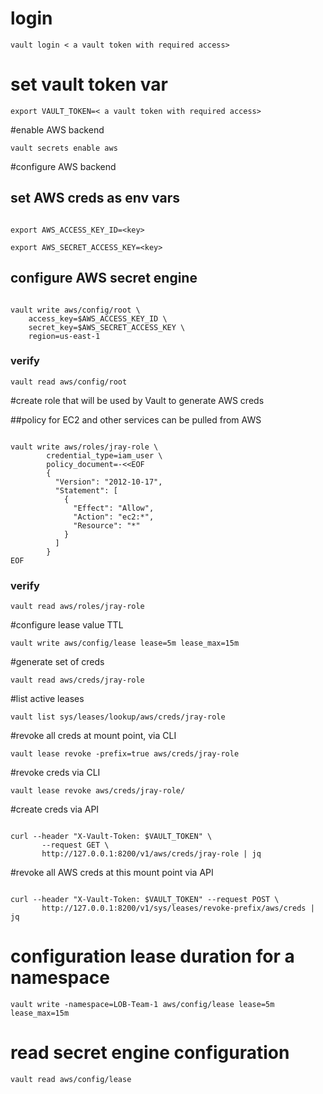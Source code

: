 # login

`vault login < a vault token with required access>`

# set vault token var

`export VAULT_TOKEN=< a vault token with required access>`

#enable AWS backend

`vault secrets enable aws`

#configure AWS backend

## set AWS creds as env vars

```

export AWS_ACCESS_KEY_ID=<key>

export AWS_SECRET_ACCESS_KEY=<key>

```

## configure AWS secret engine

```

vault write aws/config/root \
    access_key=$AWS_ACCESS_KEY_ID \
    secret_key=$AWS_SECRET_ACCESS_KEY \
    region=us-east-1

```

### verify

`vault read aws/config/root`

#create role that will be used by Vault to generate AWS creds

##policy for EC2 and other services can be pulled from AWS

```

vault write aws/roles/jray-role \
        credential_type=iam_user \
        policy_document=-<<EOF
        {
          "Version": "2012-10-17",
          "Statement": [
            {
              "Effect": "Allow",
              "Action": "ec2:*",
              "Resource": "*"
            }
          ]
        }
EOF

```

### verify

`vault read aws/roles/jray-role`

#configure lease value TTL

`vault write aws/config/lease lease=5m lease_max=15m`

#generate set of creds

`vault read aws/creds/jray-role`

#list active leases

`vault list sys/leases/lookup/aws/creds/jray-role`

#revoke all creds at mount point, via CLI

`vault lease revoke -prefix=true aws/creds/jray-role`

#revoke creds via CLI

`vault lease revoke aws/creds/jray-role/`

#create creds via API

```

curl --header "X-Vault-Token: $VAULT_TOKEN" \
       --request GET \
       http://127.0.0.1:8200/v1/aws/creds/jray-role | jq

```

#revoke all AWS creds at this mount point via API

```

curl --header "X-Vault-Token: $VAULT_TOKEN" --request POST \
       http://127.0.0.1:8200/v1/sys/leases/revoke-prefix/aws/creds | jq

```

# configuration lease duration for a namespace

`vault write -namespace=LOB-Team-1 aws/config/lease lease=5m lease_max=15m`

# read secret engine configuration

`vault read aws/config/lease`
